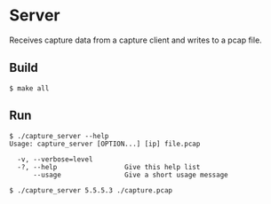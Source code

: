 # Server
Receives capture data from a capture client and writes to a pcap file.

## Build
```console
$ make all
```

## Run
```console
$ ./capture_server --help
Usage: capture_server [OPTION...] [ip] file.pcap

  -v, --verbose=level
  -?, --help                 Give this help list
      --usage                Give a short usage message
```

```console
$ ./capture_server 5.5.5.3 ./capture.pcap
```
